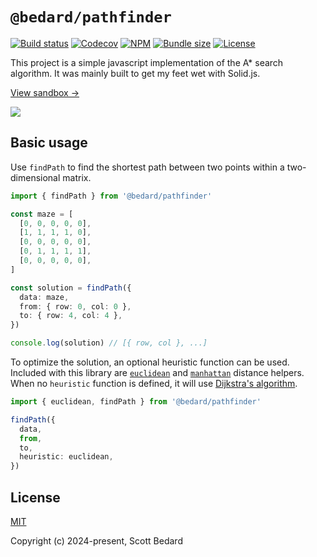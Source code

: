 # `@bedard/pathfinder`

[![Build status](https://img.shields.io/github/actions/workflow/status/scottbedard/pathfinder/test.yml?branch=main&style=flat-square)](https://github.com/scottbedard/pathfinder/actions)
[![Codecov](https://img.shields.io/codecov/c/github/scottbedard/pathfinder?token=3Zz8qEA57I&style=flat-square)](https://codecov.io/gh/scottbedard/pathfinder)
[![NPM](https://img.shields.io/npm/v/%40bedard%2Fpathfinder?style=flat-square)](https://www.npmjs.com/package/@bedard/pathfinder)
[![Bundle size](https://img.shields.io/bundlephobia/minzip/@bedard/pathfinder?label=gzipped&style=flat-square)](https://bundlephobia.com/result?p=@bedard/pathfinder)
[![License](https://img.shields.io/github/license/scottbedard/pathfinder?color=blue&style=flat-square)](https://github.com/scottbedard/pathfinder/blob/main/LICENSE)

This project is a simple javascript implementation of the A* search algorithm. It was mainly built to get my feet wet with Solid.js.

[View sandbox &rarr;](https://pathfinder.scottbedard.net)

<a href="https://pathfinder.scottbedard.net">
  <img src="https://github.com/scottbedard/maze/assets/7980426/e4c3b0d8-9b4a-4ac1-a027-715270028f99" />
</a>

## Basic usage

Use `findPath` to find the shortest path between two points within a two-dimensional matrix.

```ts
import { findPath } from '@bedard/pathfinder'

const maze = [
  [0, 0, 0, 0, 0],
  [1, 1, 1, 1, 0],
  [0, 0, 0, 0, 0],
  [0, 1, 1, 1, 1],
  [0, 0, 0, 0, 0],
]

const solution = findPath({
  data: maze,
  from: { row: 0, col: 0 },
  to: { row: 4, col: 4 },
})

console.log(solution) // [{ row, col }, ...]
```

To optimize the solution, an optional heuristic function can be used. Included with this library are [`euclidean`](https://en.wikipedia.org/wiki/Euclidean_distance) and [`manhattan`](https://en.wikipedia.org/wiki/Taxicab_geometry) distance helpers. When no `heuristic` function is defined, it will use [Dijkstra's algorithm](https://en.wikipedia.org/wiki/Dijkstra%27s_algorithm).

```ts
import { euclidean, findPath } from '@bedard/pathfinder'

findPath({
  data,
  from,
  to,
  heuristic: euclidean,
})
```

## License

[MIT](https://github.com/scottbedard/pathfinder/tree/main?tab=MIT-1-ov-file#readme)

Copyright (c) 2024-present, Scott Bedard
